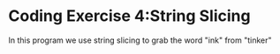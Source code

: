 Coding Exercise 4:String Slicing
====================
In this program we use string slicing to grab the word "ink" from "tinker"